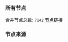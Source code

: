 ### 所有节点
合并节点总数: `7142`
[节点链接](https://github.com/rzhy1/33/raw/master/sub/sub_merge_base64.txt)

### 节点来源
